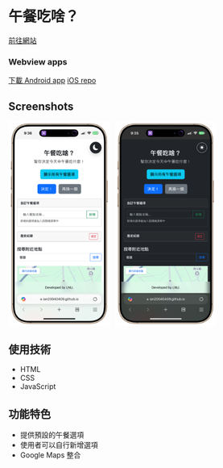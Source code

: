 # 午餐吃啥？

[前往網站](https://ian20040409.github.io/Lunch-Navigator-web-2025/)
### Webview apps
[下載 Android app](https://github.com/ian20040409/Lunch-Navigator-web-2025/raw/refs/heads/main/app-release.apk) 
[iOS repo](https://github.com/ian20040409/Lunch-webview-swift)

## Screenshots

<div style="display: flex; gap: 10px;">
  <img src="https://raw.githubusercontent.com/ian20040409/Lunch-Navigator-web-2025/refs/heads/main/readme_pic/1.PNG" width="40%">
  <img src="https://raw.githubusercontent.com/ian20040409/Lunch-Navigator-web-2025/refs/heads/main/readme_pic/2.PNG" width="40%">
</div>

## 使用技術

- HTML  
- CSS  
- JavaScript  

## 功能特色

- 提供預設的午餐選項  
- 使用者可以自行新增選項  
- Google Maps 整合
